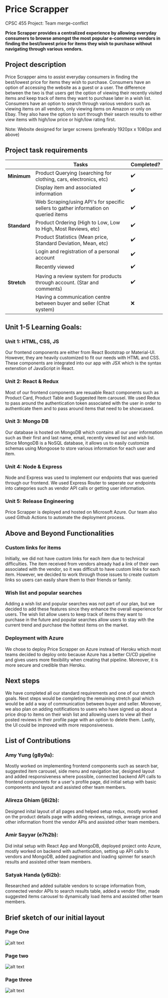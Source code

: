 # Price Scrapper
CPSC 455 Project: Team merge-conflict

**Price Scrapper provides a centralized experience by allowing everyday consumers to browse amongst the most popular e-commerce vendors in finding the best/lowest price for items they wish to purchase without navigating through various vendors.**


## Project description
Price Scrapper aims to assist everyday consumers in finding the best/lowest price for items they wish to purchase. Consumers have an option of accessing the website as a guest or a user. The difference between the two is that users get the option of viewing their recently visited items and keep track of items they want to purchase later in a wish list. Consumers have an option to search through various vendors such as viewing items on all vendors, only viewing items on Amazon or only on Ebay. They also have the option to sort through their search results to either view items with high/low price or high/low rating first.

Note: Website designed for larger screens (preferably 1920px x 1080px and above)

## Project task requirements

|          | Tasks                                                                                                                   | Completed?             |
|----------|------------------------------------------------------------------------------------------------------------------------|-------------------------|
| **Minimum**  | Product Querying (searching for clothing, cars, electronics, etc)                                                  | :heavy_check_mark:      |
|          | Display item and associated information                                                                                | :heavy_check_mark:      |
|          | Web Scraping/using API's for specific sellers to gather information on queried items                                   | :heavy_check_mark:      |
| **Standard** | Product Ordering (High to Low, Low to High, Most Reviews, etc)                                                     | :heavy_check_mark:      |
|          | Product Statistics (Mean price, Standard Deviation, Mean, etc)                                                         | :heavy_check_mark:      |
|          | Login and registration of a personal account                                                                           | :heavy_check_mark:      |
|          | Recently viewed                                                                                                        | :heavy_check_mark:      |
| **Stretch**  | Having a review system for products through account. (Star and comments)                                           | :heavy_check_mark:      |
|          | Having a communication centre between buyer and seller (Chat system)                                                   | :x:                     |

## Unit 1-5 Learning Goals:
### Unit 1: HTML, CSS, JS
Our frontend components are either from React Bootstrap or Material-UI. However, they are heavily customized to fit our needs with HTML and CSS. These components are integrated into our app with JSX which is the syntax extenstion of JavaScript in React.

### Unit 2: React & Redux
Most of our frontend components are resuable React components such as Product Card, Product Table and Suggested Item carousel. We used Redux to pass around the authentication token associated with the user in order to authenticate them and to pass around items that need to be showcased.

### Unit 3: Mongo DB
Our database is hosted on MongoDB which contains all our user information such as their first and last name, email, recently viewed list and wish list.
Since MongoDB is a NoSQL database, it allows us to easily customize schemas using Mongoose to store various information for each user and item.

### Unit 4: Node & Express
Node and Express was used to implement our endpoints that was queried through our frontend. We used Express Router to seperate our endpoints into categories such as vendor API calls or getting user information.

### Unit 5: Release Engineering
Price Scrapper is deployed and hosted on Microsoft Azure. Our team also used Github Actions to automate the deployment process.


## Above and Beyond Functionalities
### Custom links for items
Initially, we did not have custom links for each item due to technical difficulties. The item received from vendors already had a link of their own associated with the vendor, so it was difficult to have custom links for each item. However, we decided to work through those issues to create custom links so users can easily share them to their friends or family.

### Wish list and popular searches
Adding a wish list and popular searches was not part of our plan, but we decided to add these features since they enhance the overall experience for users. The wish list allow users to keep track of items they want to purchase in the future and popular searches allow users to stay with the current trend and purchase the hottest items on the market.

### Deployment with Azure
We chose to deploy Price Scrapper on Azure instead of Heroku which most teams decided to deploy onto because Azure has a better CI/CD pipeline and gives users more flexibility when creating that pipeline. Moreover, it is more secure and credible than Heroku.


## Next steps
We have completed all our standard requirements and one of our stretch goals. Next steps would be completing the remaining stretch goal which would be add a way of communication between buyer and seller. Moreover, we also plan on adding notifications to users who have signed up about a price drop to items on their wish list and allowing users to view all their posted reviews in their profile page with an option to delete them. Lastly, the UI could be improved with more responsiveness.

## List of Contributions

### Amy Yung (g8y9a): 
Mostly worked on implementing frontend components such as search bar, suggested item carousel, side menu and navigation bar, designed layout and added responsiveness where possible, connected backend API calls to frontend components for a user's profile page, did initial setup with basic components and layout and assisted other team members.

### Alireza Ghiam (j6i2b): 
Designed inital layout of all pages and helped setup redux, mostly worked on the product details page with adding reviews, ratings, average price and other information fromt the vendor APIs and assisted other team members.

### Amir Sayyar (e7h2b): 
Did inital setup with React App and MongoDB, deployed project onto Azure, mostly worked on backend with authentication, setting up API calls to vendors and MongoDB, added pagination and loading spinner for search results and assisted other team members.

### Satyak Handa (y6i2b): 
Researched and added suitable vendors to scrape information from, connected vendor APIs to search results table, added a vendor filter, made suggested items carousel to dynamically load items and assisted other team members.

## Brief sketch of our initial layout

### Page One
![alt text](./firstPage.png)

### Page two 

![alt text](./secondPage.png)

### Page three
![alt text](./thirdpage.png)




